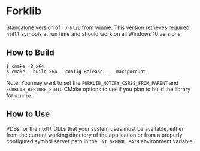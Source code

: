 # Forklib

Standalone version of `forklib` from [winnie](https://github.com/sslab-gatech/winnie).
This version retrieves required `ntdll` symbols at run time and should work on
all Windows 10 versions.

## How to Build

```
$ cmake -B x64
$ cmake --build x64 --config Release -- -maxcpucount
```
Note: You may want to set the `FORKLIB_NOTIFY_CSRSS_FROM_PARENT` and
`FORKLIB_RESTORE_STDIO` CMake options to `OFF` if you plan to build the library
for `winnie`.

## How to Use

PDBs for the `ntdll` DLLs that your system uses must be available, either from
the current working directory of the application or from a properly configured
symbol server path in the `_NT_SYMBOL_PATH` environment variable.
